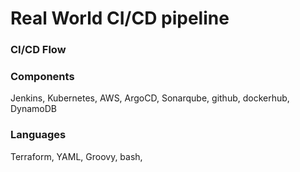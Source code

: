 # Real World CI/CD pipeline
### CI/CD Flow

### Components
Jenkins, Kubernetes, AWS, ArgoCD, Sonarqube, github, dockerhub, DynamoDB

### Languages
Terraform, YAML, Groovy, bash, 

